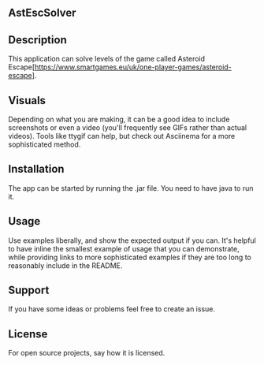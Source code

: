 ## AstEscSolver

## Description
This application can solve levels of the game called Asteroid Escape[https://www.smartgames.eu/uk/one-player-games/asteroid-escape]. 

## Visuals
Depending on what you are making, it can be a good idea to include screenshots or even a video (you'll frequently see GIFs rather than actual videos). Tools like ttygif can help, but check out Asciinema for a more sophisticated method.

## Installation
The app can be started by running the .jar file. You need to have java to run it.

## Usage
Use examples liberally, and show the expected output if you can. It's helpful to have inline the smallest example of usage that you can demonstrate, while providing links to more sophisticated examples if they are too long to reasonably include in the README.

## Support
If you have some ideas or problems feel free to create an issue.

## License
For open source projects, say how it is licensed.

